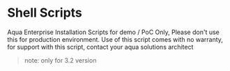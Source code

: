 # Shell Scripts
Aqua Enterprise Installation Scripts for demo / PoC Only, Please don't use this for production environment.
Use of this script comes with no warranty, for support with this script, contact your aqua solutions architect

> note: only for 3.2 version